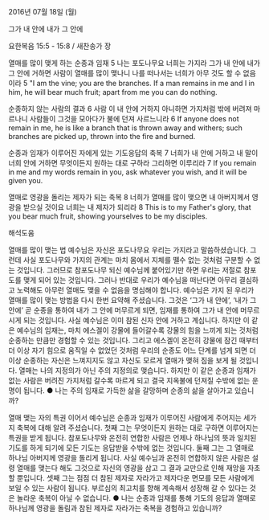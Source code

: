 2016년 07월 18일 (월)

그가 내 안에 내가 그 안에



요한복음 15:5 - 15:8 / 새찬송가  장


열매를 많이 맺게 하는 순종과 임재
5 나는 포도나무요 너희는 가지라 그가 내 안에 내가 그 안에 거하면 사람이 열매를 많이 맺나니 나를 떠나서는 너희가 아무 것도 할 수 없음이라 
5 "I am the vine; you are the branches. If a man remains in me and I in him, he will bear much fruit; apart from me you can do nothing.

순종하지 않는 사람의 결과 
6 사람 이 내 안에 거하지 아니하면 가지처럼 밖에 버려져 마르나니 사람들이 그것을 모아다가 불에 던져 사르느니라
6 If anyone does not remain in me, he is like a branch that is thrown away and withers; such branches are picked up, thrown into the fire and burned. 

순종과 임재가 이루어진 자에게 있는 기도응답의 축복
7 너희가 내 안에 거하고 내 말이 너희 안에 거하면 무엇이든지 원하는 대로 구하라 그리하면 이루리라 
7 If you remain in me and my words remain in you, ask whatever you wish, and it will be given you.

열매로 영광을 돌리는 제자가 되는 축복 
8 너희가 열매를 많이 맺으면 내 아버지께서 영광을 받으실 것이요 너희는 내 제자가 되리라
8 This is to my Father's glory, that you bear much fruit, showing yourselves to be my disciples.

해석도움





열매를 많이 맺는 법 
예수님은 자신은 포도나무요 우리는 가지라고 말씀하셨습니다. 그런데 사실 포도나무와 가지의 관계는 마치 몸에서 지체를 뗄수 없는 것처럼 구분할 수 없는 것입니다. 그러므로 참포도나무 되신 예수님께 붙어있기만 하면 우리는 저절로 참포도를 맺게 되어 있는 것입니다. 그러나 반대로 우리가 예수님을 떠난다면 아무리 결심하고 노력해도 아무런 열매도 맺을 수 없음을 명심해야 합니다. 예수님은 가지 된 우리가 열매를 많이 맺는 방법을 다시 한번 요약해 주셨습니다. 그것은 ‘그가 내 안에’, ‘내가 그 안에’ 곧 순종을 통하여 내가 그 안에 머무르게 되면, 임재를 통하여 그가 내 안에 머무르시게 되는 것입니다. 사실 예수님은 이미 참된 신자 안에 거하고 계십니다. 하지만 이 같은 예수님의 임재는, 마치 에스겔이 강물에 들어갈수록 강물의 힘을 느끼게 되는 것처럼 순종하는 만큼만 경험할 수 있는 것입니다. 그리고 에스겔이 온전히 강물에 잠긴 때부터 더 이상 자기 힘으로 움직일 수 없었던 것처럼 우리의 순종도 어느 단계를 넘게 되면 더 이상 순종하는 자신은 느껴지지도 않고 자신도 모르게 열매가 맺혀 짐을 보게 될 것입니다. 열매는 나의 지정의가 아닌 주의 지정의로 맺습니다. 하지만 이 같은 순종과 임재가 없는 사람은 버려진 가지처럼 갈수록 마르게 되고 결국 지옥불에 던져질 수밖에 없는 운명이 됩니다. 
● 나는 주의 임재로 가득한 삶을 갈망하며 순종의 삶을 살아가고 있습니까?  

열매 맺는 자의 특권 
이어서 예수님은 순종과 임재가 이루어진 사람에게 주어지는 세가지 축복에 대해 알려 주셨습니다. 첫째 그는 무엇이든지 원하는 대로 구하면 이루어지는 특권을 받게 됩니다. 참포도나무와 온전히 연합한 사람은 언제나 하나님의 뜻과 일치된 기도를 하게 되기에 모든 기도는 응답받을 수밖에 없는 것입니다. 둘째 그는 그 열매로 하나님 아버지께 영광을 돌리게 됩니다. 사실 예수님과 온전히 연합하지 않은 사람은 설령 열매를 맺는다 해도 그것으로 자신의 영광을 삼고 그 결과 교만으로 인해 재앙을 자초할 뿐입니다. 셋째 그는 점점 더 참된 제자로 자라가고 제자다운 면모를 모든 사람에게 보일 수 있는 사람이 됩니다. 부르심의 최고치를 향해 계속해서 성장해 갈 수 있다는 것은 놀라운 축복이 아닐 수 없습니다.
● 나는 순종과 임재를 통해 기도의 응답과 열매로 하나님께 영광을 돌림과 참된 제자로 자라가는 축복을 경험하고 있습니까?